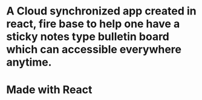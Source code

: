 
# A Cloud synchronized app created in react, fire base to help one have a sticky notes type bulletin board which can accessible everywhere anytime.


# Made with React
